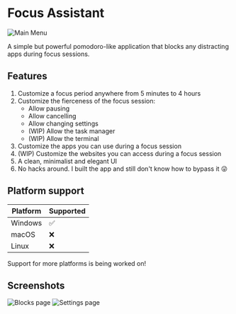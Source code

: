 # Focus Assistant
![Main Menu](https://github.com/Revxrsal/focus-assistant/assets/26172484/7b49fda3-9db6-4705-91db-353d592266f8)

A simple but powerful pomodoro-like application that blocks any distracting apps during focus sessions.

## Features
1. Customize a focus period anywhere from 5 minutes to 4 hours
2. Customize the fierceness of the focus session:
    - Allow pausing
    - Allow cancelling
    - Allow changing settings
    - (WIP) Allow the task manager
    - (WIP) Allow the terminal
3. Customize the apps you can use during a focus session
4. (WIP) Customize the websites you can access during a focus session
5. A clean, minimalist and elegant UI
6. No hacks around. I built the app and still don't know how to bypass it 😜

## Platform support
| **Platform** | **Supported** |
|--------------|---------------|
| Windows      | ✅             |
| macOS        | ❌             |
| Linux        | ❌             |

Support for more platforms is being worked on!

## Screenshots
![Blocks page](https://github.com/Revxrsal/focus-assistant/assets/26172484/1f53ba51-320b-449f-865a-5b6320733e60)
![Settings page](https://github.com/Revxrsal/focus-assistant/assets/26172484/a4963b60-a487-4973-bd93-69b7d5925fca)

